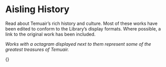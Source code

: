 # Aisling History

Read about Temuair’s rich history and culture. Most of these works have been
edited to conform to the Library’s display formats. Where possible, a link to
the original work has been included.

_Works with a octagram displayed next to them represent some of the greatest
treasures of Temuair._

{}
